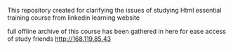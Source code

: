 This repository created for clarifying the issues of studying
Html essential training course
from linkedin learning website

full offline archive of this course has been gathered in here for ease access of study friends
http://168.119.85.43
